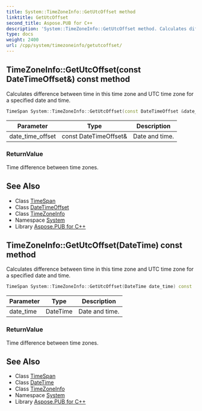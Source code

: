 ```yaml
---
title: System::TimeZoneInfo::GetUtcOffset method
linktitle: GetUtcOffset
second_title: Aspose.PUB for C++
description: 'System::TimeZoneInfo::GetUtcOffset method. Calculates difference between time in this time zone and UTC time zone for a specified date and time in C++.'
type: docs
weight: 2400
url: /cpp/system/timezoneinfo/getutcoffset/
---
```

## TimeZoneInfo::GetUtcOffset(const DateTimeOffset\&) const method


Calculates difference between time in this time zone and UTC time zone for a specified date and time.

```cpp
TimeSpan System::TimeZoneInfo::GetUtcOffset(const DateTimeOffset &date_time_offset) const
```


| Parameter | Type | Description |
| --- | --- | --- |
| date_time_offset | const DateTimeOffset\& | Date and time. |

### ReturnValue

Time difference between time zones.

## See Also

* Class [TimeSpan](../../timespan/)
* Class [DateTimeOffset](../../datetimeoffset/)
* Class [TimeZoneInfo](../)
* Namespace [System](../../)
* Library [Aspose.PUB for C++](../../../)
## TimeZoneInfo::GetUtcOffset(DateTime) const method


Calculates difference between time in this time zone and UTC time zone for a specified date and time.

```cpp
TimeSpan System::TimeZoneInfo::GetUtcOffset(DateTime date_time) const
```


| Parameter | Type | Description |
| --- | --- | --- |
| date_time | DateTime | Date and time. |

### ReturnValue

Time difference between time zones.

## See Also

* Class [TimeSpan](../../timespan/)
* Class [DateTime](../../datetime/)
* Class [TimeZoneInfo](../)
* Namespace [System](../../)
* Library [Aspose.PUB for C++](../../../)
